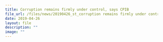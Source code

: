```yaml
---
title: Corruption remains firmly under control, says CPIB
file_url: /files/news/20190426_st_corruption remains firmly under control says cpib.pdf
date: 2019-04-26
layout: file
description: ""
image: ""
---
```

